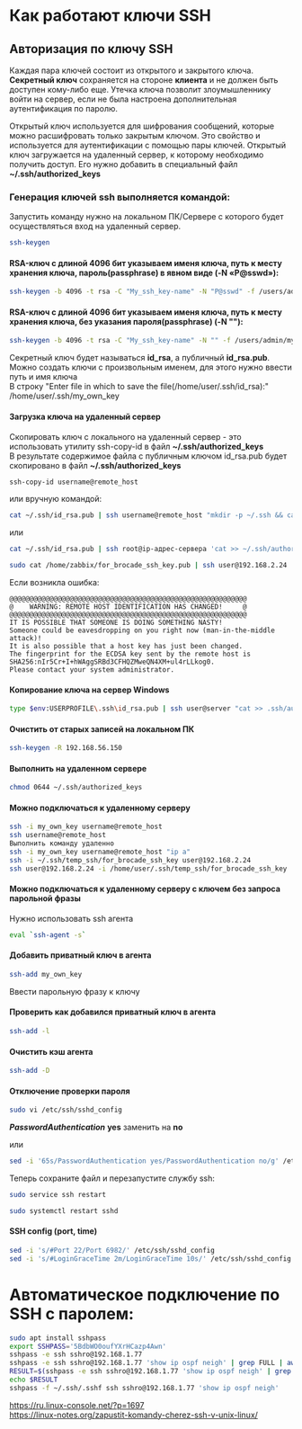 # Как работают ключи SSH  
## Авторизация по ключу SSH

Каждая пара ключей состоит из открытого и закрытого ключа. **Секретный ключ** сохраняется на стороне **клиента** и не должен быть доступен кому-либо еще. 
Утечка ключа позволит злоумышленнику войти на сервер, если не была настроена дополнительная аутентификация по паролю.  

Открытый ключ используется для шифрования сообщений, которые можно расшифровать только закрытым ключом. Это свойство и используется для аутентификации с помощью пары ключей. 
Открытый ключ загружается на удаленный сервер, к которому необходимо получить доступ. 
Его нужно добавить в специальный файл **~/.ssh/authorized_keys**  

### Генерация ключей ssh выполняется командой:  
Запустить команду нужно на локальном ПК/Сервере с которого будет осуществляться вход на удаленный сервер.  

``` bash 
ssh-keygen 
```

#### RSA-ключ с длиной 4096 бит указываем именя ключа, путь к месту хранения ключа, пароль(passphrase) в явном виде (-N «P@sswd»):
``` bash 
ssh-keygen -b 4096 -t rsa -C "My_ssh_key-name" -N "P@sswd" -f /users/admin/my_ssh_key
```

#### RSA-ключ с длиной 4096 бит указываем именя ключа, путь к месту хранения ключа, без указания пароля(passphrase) (-N ""):
``` bash 
ssh-keygen -b 4096 -t rsa -C "My_ssh_key-name" -N "" -f /users/admin/my_ssh_key
```
 
 Секретный ключ будет называться **id_rsa**, а публичный **id_rsa.pub**.  
 Можно создать ключи с произвольным именем, для этого нужно ввести путь и имя ключа  
 В строку "Enter file in which to save the file(/home/user/.ssh/id_rsa):" /home/user/.ssh/my_own_key  
 
 #### Загрузка ключа на удаленный сервер
 Скопировать ключ с локального на удаленный сервер - это использовать утилиту ssh-copy-id  в файл **~/.ssh/authorized_keys**  
 В результате содержимое файла с публичным ключом id_rsa.pub будет скопировано в файл **~/.ssh/authorized_keys**  
 
``` bash  
ssh-copy-id username@remote_host
```
или вручную командой: 

``` bash 
cat ~/.ssh/id_rsa.pub | ssh username@remote_host "mkdir -p ~/.ssh && cat >> ~/.ssh/authorized_keys"  
```

или

``` bash 
cat ~/.ssh/id_rsa.pub | ssh root@ip-адрес-сервера 'cat >> ~/.ssh/authorized_keys'

sudo cat /home/zabbix/for_brocade_ssh_key.pub | ssh user@192.168.2.24 'cat >> ~/.ssh/authorized_keys' 
```
Если возникла ошибка:  

```
@@@@@@@@@@@@@@@@@@@@@@@@@@@@@@@@@@@@@@@@@@@@@@@@@@@@@@@@@@@
@    WARNING: REMOTE HOST IDENTIFICATION HAS CHANGED!     @
@@@@@@@@@@@@@@@@@@@@@@@@@@@@@@@@@@@@@@@@@@@@@@@@@@@@@@@@@@@
IT IS POSSIBLE THAT SOMEONE IS DOING SOMETHING NASTY!
Someone could be eavesdropping on you right now (man-in-the-middle attack)!
It is also possible that a host key has just been changed.
The fingerprint for the ECDSA key sent by the remote host is
SHA256:nIr5Cr+I+hWAggSRBd3CFHQZMweQN4XM+ul4rLLkog0.
Please contact your system administrator.  
```

#### Копирование ключа на сервер Windows
``` bash 
type $env:USERPROFILE\.ssh\id_rsa.pub | ssh user@server "cat >> .ssh/authorized_keys"
```

#### Очистить от старых записей на локальном ПК

``` bash
ssh-keygen -R 192.168.56.150
```
#### Выполнить на удаленном сервере

``` bash
chmod 0644 ~/.ssh/authorized_keys
```

#### Можно подключаться к удаленному серверу

``` bash
ssh -i my_own_key username@remote_host
ssh username@remote_host
Выполнить команду удаленно
ssh -i my_own_key username@remote_host "ip a"
ssh -i ~/.ssh/temp_ssh/for_brocade_ssh_key user@192.168.2.24
ssh user@192.168.2.24 -i /home/user/.ssh/temp_ssh/for_brocade_ssh_key
```

#### Можно подключаться к удаленному серверу с ключем без запроса парольной фразы
Нужно использовать ssh агента  

``` bash
eval `ssh-agent -s`
```
#### Добавить приватный ключ в агента

```bash
ssh-add my_own_key
```
Ввести парольную фразу к ключу  

#### Проверить как добавился приватный ключ в агента

```bash
ssh-add -l
```

#### Очистить кэш агента

```bash
ssh-add -D
```

#### Отключение проверки пароля

``` bash
sudo vi /etc/ssh/sshd_config
```

_**PasswordAuthentication**_ **yes**  заменить на **no**  

или   

``` bash
sed -i '65s/PasswordAuthentication yes/PasswordAuthentication no/g' /etc/ssh/sshd_config  
```

Теперь сохраните файл и перезапустите службу ssh:  

``` bash
sudo service ssh restart  
 ```
 ``` bash
sudo systemctl restart sshd
 ```

#### SSH config (port, time)
```bash
sed -i 's/#Port 22/Port 6982/' /etc/ssh/sshd_config
sed -i 's/#LoginGraceTime 2m/LoginGraceTime 10s/' /etc/ssh/sshd_config
```

# Автоматическое подключение по SSH с паролем: 

``` bash
sudo apt install sshpass
export SSHPASS='5BdbWO0oufYXrHCazp4Awn'
sshpass -e ssh sshro@192.168.1.77
sshpass -e ssh sshro@192.168.1.77 'show ip ospf neigh' | grep FULL | awk ' {print $7}' | wc -l
RESULT=$(sshpass -e ssh sshro@192.168.1.77 'show ip ospf neigh' | grep FULL | awk ' {print $7}' | wc -l)
echo $RESULT
sshpass -f ~/.ssh/.sshf ssh sshro@192.168.1.77 'show ip ospf neigh'
 ```

https://ru.linux-console.net/?p=1697  
https://linux-notes.org/zapustit-komandy-cherez-ssh-v-unix-linux/  
 
 
